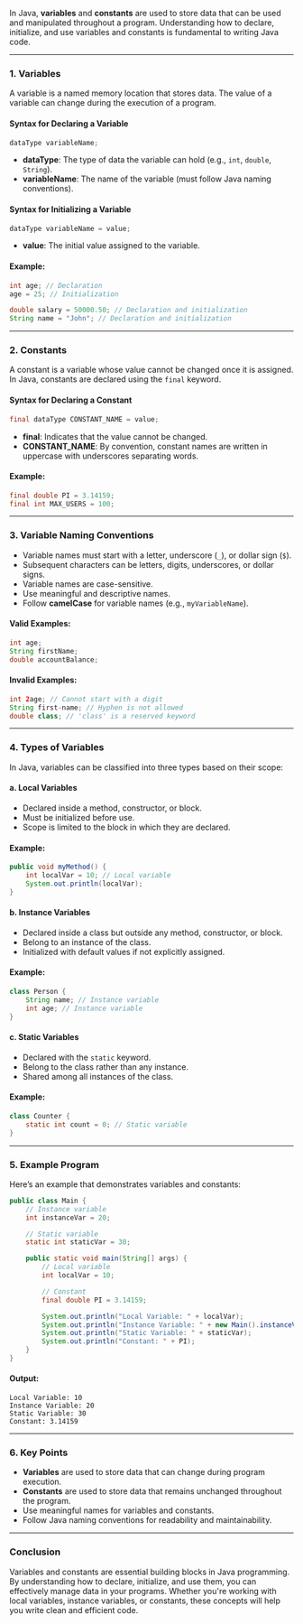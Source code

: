 In Java, **variables** and **constants** are used to store data that can be used and manipulated throughout a program. Understanding how to declare, initialize, and use variables and constants is fundamental to writing Java code.

---

### **1. Variables**
A variable is a named memory location that stores data. The value of a variable can change during the execution of a program.

#### **Syntax for Declaring a Variable**
```java
dataType variableName;
```
- **dataType**: The type of data the variable can hold (e.g., `int`, `double`, `String`).
- **variableName**: The name of the variable (must follow Java naming conventions).

#### **Syntax for Initializing a Variable**
```java
dataType variableName = value;
```
- **value**: The initial value assigned to the variable.

#### **Example**:
```java
int age; // Declaration
age = 25; // Initialization

double salary = 50000.50; // Declaration and initialization
String name = "John"; // Declaration and initialization
```

---

### **2. Constants**
A constant is a variable whose value cannot be changed once it is assigned. In Java, constants are declared using the `final` keyword.

#### **Syntax for Declaring a Constant**
```java
final dataType CONSTANT_NAME = value;
```
- **final**: Indicates that the value cannot be changed.
- **CONSTANT_NAME**: By convention, constant names are written in uppercase with underscores separating words.

#### **Example**:
```java
final double PI = 3.14159;
final int MAX_USERS = 100;
```

---

### **3. Variable Naming Conventions**
- Variable names must start with a letter, underscore (`_`), or dollar sign (`$`).
- Subsequent characters can be letters, digits, underscores, or dollar signs.
- Variable names are case-sensitive.
- Use meaningful and descriptive names.
- Follow **camelCase** for variable names (e.g., `myVariableName`).

#### **Valid Examples**:
```java
int age;
String firstName;
double accountBalance;
```

#### **Invalid Examples**:
```java
int 2age; // Cannot start with a digit
String first-name; // Hyphen is not allowed
double class; // 'class' is a reserved keyword
```

---

### **4. Types of Variables**
In Java, variables can be classified into three types based on their scope:

#### **a. Local Variables**
- Declared inside a method, constructor, or block.
- Must be initialized before use.
- Scope is limited to the block in which they are declared.

#### **Example**:
```java
public void myMethod() {
    int localVar = 10; // Local variable
    System.out.println(localVar);
}
```

#### **b. Instance Variables**
- Declared inside a class but outside any method, constructor, or block.
- Belong to an instance of the class.
- Initialized with default values if not explicitly assigned.

#### **Example**:
```java
class Person {
    String name; // Instance variable
    int age; // Instance variable
}
```

#### **c. Static Variables**
- Declared with the `static` keyword.
- Belong to the class rather than any instance.
- Shared among all instances of the class.

#### **Example**:
```java
class Counter {
    static int count = 0; // Static variable
}
```

---

### **5. Example Program**
Here’s an example that demonstrates variables and constants:

```java
public class Main {
    // Instance variable
    int instanceVar = 20;

    // Static variable
    static int staticVar = 30;

    public static void main(String[] args) {
        // Local variable
        int localVar = 10;

        // Constant
        final double PI = 3.14159;

        System.out.println("Local Variable: " + localVar);
        System.out.println("Instance Variable: " + new Main().instanceVar);
        System.out.println("Static Variable: " + staticVar);
        System.out.println("Constant: " + PI);
    }
}
```

#### **Output**:
```
Local Variable: 10
Instance Variable: 20
Static Variable: 30
Constant: 3.14159
```

---

### **6. Key Points**
- **Variables** are used to store data that can change during program execution.
- **Constants** are used to store data that remains unchanged throughout the program.
- Use meaningful names for variables and constants.
- Follow Java naming conventions for readability and maintainability.

---

### **Conclusion**
Variables and constants are essential building blocks in Java programming. By understanding how to declare, initialize, and use them, you can effectively manage data in your programs. Whether you're working with local variables, instance variables, or constants, these concepts will help you write clean and efficient code. 

